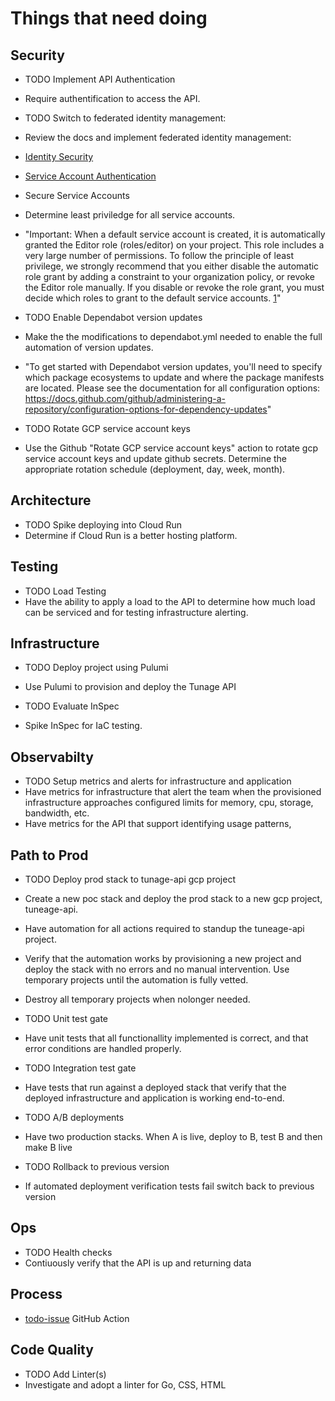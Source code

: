 # Things that need doing

## Security

* TODO Implement API Authentication
* Require authentification to access the API.

* TODO Switch to federated identity management: 
* Review the docs and implement federated identity management:
* [Identity Security](https://cloud.google.com/iam/docs/workload-identity-federation)
* [Service Account Authentication](https://cloud.google.com/blog/products/identity-security/how-to-authenticate-service-accounts-to-help-keep-applications-secure)

* Secure Service Accounts
* Determine least priviledge for all service accounts.
* "Important: When a default service account is created, it is automatically granted the Editor role (roles/editor) on your project. This role includes a very large number of permissions. To follow the principle of least privilege, we strongly recommend that you either disable the automatic role grant by adding a constraint to your organization policy, or revoke the Editor role manually. If you disable or revoke the role grant, you must decide which roles to grant to the default service accounts. [1](https://cloud.google.com/iam/docs/service-accounts)"

* TODO Enable Dependabot version updates 
* Make the the modifications to dependabot.yml needed to enable the full automation of version updates.
* "To get started with Dependabot version updates, you'll need to specify which package ecosystems to update and where the package manifests are located. Please see the documentation for all configuration options: https://docs.github.com/github/administering-a-repository/configuration-options-for-dependency-updates"

* TODO Rotate GCP service account keys
* Use the Github "Rotate GCP service account keys" action to rotate gcp service account keys and update github secrets. Determine the appropriate rotation schedule (deployment, day, week, month).

## Architecture

* TODO Spike deploying into Cloud Run
* Determine if Cloud Run is a better hosting platform.

## Testing

* TODO Load Testing
* Have the ability to apply a load to the API to determine how much load can be serviced and for testing infrastructure alerting.

## Infrastructure

* TODO Deploy project using Pulumi
* Use Pulumi to provision and deploy the Tunage API

* TODO Evaluate InSpec 
* Spike InSpec for IaC testing. 

## Observabilty

* TODO Setup metrics and alerts for infrastructure and application
* Have metrics for infrastructure that alert the team when the provisioned infrastructure approaches configured limits for memory, cpu, storage, bandwidth, etc.
* Have metrics for the API that support identifying usage patterns,

## Path to Prod

* TODO Deploy prod stack to tunage-api gcp project
* Create a new poc stack and deploy the prod stack to a new gcp project, tuneage-api. 
* Have automation for all actions required to standup the tuneage-api project. 
* Verify that the automation works by provisioning a new project and deploy the stack with no errors and no manual intervention. Use temporary projects until the automation is fully vetted. 
* Destroy all temporary projects when nolonger needed.

* TODO Unit test gate
* Have unit tests that all functionallity implemented is correct, and that error conditions are handled properly.

* TODO Integration test gate
* Have tests that run against a deployed stack that verify that the deployed infrastructure and application is working end-to-end.

* TODO A/B deployments
* Have two production stacks. When A is live, deploy to B, test B and then make B live

* TODO Rollback to previous version 
* If automated deployment verification tests fail switch back to previous version

## Ops

* TODO Health checks
* Contiuously verify that the API is up and returning data

## Process

* [todo-issue](https://github.com/marketplace/actions/todo-issue) GitHub Action

## Code Quality

* TODO Add Linter(s)
* Investigate and adopt a linter for Go, CSS, HTML